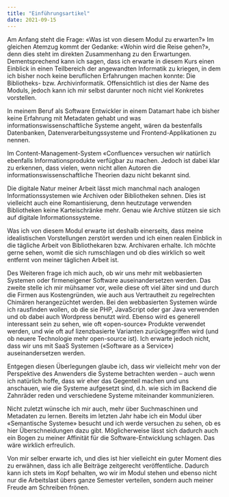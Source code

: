 ```yaml
---
title: "Einführungsartikel"
date: 2021-09-15
---
```


Am Anfang steht die Frage: «Was ist von diesem Modul zu erwarten?» Im gleichen Atemzug kommt der Gedanke: «Wohin wird die Reise gehen?», denn dies steht im direkten Zusammenhang zu den Erwartungen. Dementsprechend kann ich sagen, dass ich erwarte in diesem Kurs einen Einblick in einen Teilbereich der angewandten Informatik zu kriegen, in dem ich bisher noch keine beruflichen Erfahrungen machen konnte: Die Bibliotheks- bzw. Archivinformatik. Offensichtlich ist dies der Name des Moduls, jedoch kann ich mir selbst darunter noch nicht viel Konkretes vorstellen.

In meinem Beruf als Software Entwickler in einem Datamart habe ich bisher keine Erfahrung mit Metadaten gehabt und was informationswissenschaftliche Systeme angeht, wären da bestenfalls Datenbanken, Datenverarbeitungssysteme und Frontend-Applikationen zu nennen.

Im Content-Management-System «Confluence» versuchen wir natürlich ebenfalls Informationsprodukte verfügbar zu machen. Jedoch ist dabei klar zu erkennen, dass vielen, wenn nicht allen Autoren die informationswissenschaftliche Theorien dazu nicht bekannt  sind.

Die digitale Natur meiner Arbeit lässt mich manchmal nach analogen Informationssystemen wie Archiven oder Bibliotheken sehnen. Dies ist vielleicht auch eine Romantisierung, denn heutzutage verwenden Bibliotheken keine Karteischränke mehr. Genau wie Archive stützen sie sich auf digitale Informationssysteme.

Was ich von diesem Modul erwarte ist deshalb einerseits, dass meine idealistischen Vorstellungen zerstört werden und ich einen realen Einblick in die tägliche Arbeit von Bibliothekaren bzw. Archivaren erhalte. Ich möchte gerne sehen, womit die sich rumschlagen und ob dies wirklich so weit entfernt von meiner täglichen Arbeit ist.

Des Weiteren frage ich mich auch, ob wir uns mehr mit webbasierten Systemen oder firmeneigener Software auseinandersetzen werden. Das zweite stelle ich mir mühsamer vor, weile diese oft viel älter sind und durch die Firmen aus Kostengründen, wie auch aus Vertrautheit zu regelrechten Chimären herangezüchtet werden. Bei den webbasierten Systemen würde ich rausfinden wollen, ob die sie PHP, JavaScript oder gar Java verwenden und ob dabei auch Wordpress benutzt wird. Ebenso wird es generell interessant sein zu sehen, wie oft «open-source» Produkte verwendet werden, und wie oft auf lizenzbasierte Varianten zurückgegriffen wird (und ob neuere Technologie mehr open-source ist). Ich erwarte jedoch nicht, dass wir uns mit SaaS Systemen («Software as a Service») auseinandersetzen werden.

Entgegen diesen Überlegungen glaube ich, dass wir vielleicht mehr von der Perspektive des Anwenders die Systeme betrachten werden – auch wenn ich natürlich hoffe, dass wir eher das Gegenteil machen und uns anschauen, wie die Systeme aufgesetzt sind, d.h. wie sich im Backend die Zahnräder reden und verschiedene Systeme miteinander kommunizieren.

Nicht zuletzt wünsche ich mir auch, mehr über Suchmaschinen und Metadaten zu lernen. Bereits im letzten Jahr habe ich ein Modul über «Semantische Systeme» besucht und ich werde versuchen zu sehen, ob es hier Überschneidungen dazu gibt. Möglicherweise lässt sich dadurch auch ein Bogen zu meiner Affinität für die Software-Entwicklung schlagen. Das wäre wirklich erfreulich.

Von mir selber erwarte ich, und dies ist hier vielleicht ein guter Moment dies zu erwähnen, dass ich alle Beiträge zeitgerecht veröffentliche. Dadurch kann ich stets im Kopf behalten, wo wir im Modul stehen und ebenso nicht nur die Arbeitslast übers ganze Semester verteilen, sondern auch meiner Freude am Schreiben frönen.
